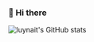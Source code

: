 ### 👋 Hi there


![luynait's GitHub stats](https://github-readme-stats.vercel.app/api?username=stacklens&show_icons=true&theme=merko)



